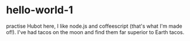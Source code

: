 # hello-world-1
practise
Hubot here, I like node.js and coffeescript (that's what I'm made of!).
I've had tacos on the moon and find them far superior to Earth tacos.
